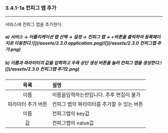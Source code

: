 ### 3.4.1-1a 컨피그 맵 추가

---

서비스에 컨피그 맵을 추가한다.

##### a\)    서비스 → 어플리케이션 맵 선택 → 설정 → 컨피그 맵 → +버튼을 클릭하여 등록페이지로 이동한다.![](/assets/2.3.0 application.png)![](/assets/2.3.0 컨피그맵 추가.png)

##### b\) 이름과 파라미터의 값을 입력하고 우측 상단 생성 버튼을 눌러 컨피그 맵을 생성한다.![](/assets/2.3.0 컨피그맵 추가2.png)

| **목록** | **설명** |
| :---: | :--- |
| 이름 | 이름을입력하는란입니다. 추후 편집이 불가 |
| 파라미터 추가 버튼 | 컨피그 맵의 파라미터를 추가할 수 있는 버튼 |
| 이름 | 컨피그맵의 key값 |
| 값 | 컨피그맵의 value값 |



